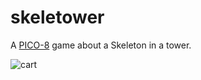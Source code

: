 # skeletower
A [PICO-8](https://www.lexaloffle.com/pico-8.php) game about a Skeleton in a tower.

![cart](https://raw.github.com/dlmather/skeletower/master/skelly.p8.png)
